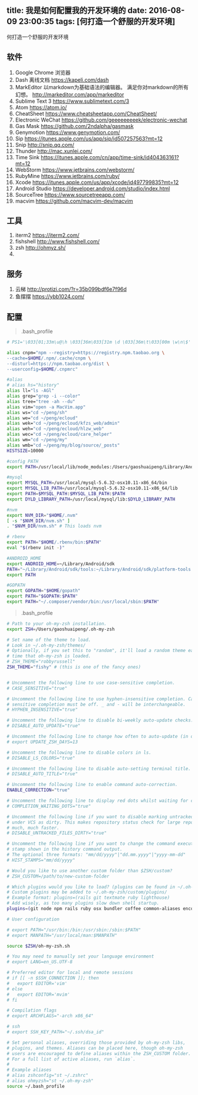 title: 我是如何配置我的开发环境的
date: 2016-08-09 23:00:35
tags: [何打造一个舒服的开发环境]
---

何打造一个舒服的开发环境
<!--more-->

## 软件
1. Google Chrome 浏览器
2. Dash 离线文档  <https://kapeli.com/dash>
3. MarkEditor  以markdown为基础语法的编辑器。 满足你对markdown的所有幻想。 <http://markeditor.com/app/markeditor>
4. Sublime Text 3  <https://www.sublimetext.com/3>
5. Atom <https://atom.io/>
6. CheatSheet  <https://www.cheatsheetapp.com/CheatSheet/>
7. Electronic WeChat <https://github.com/geeeeeeeeek/electronic-wechat>
8. Gas Mask <https://github.com/2ndalpha/gasmask>
9. Genymotion <https://www.genymotion.com/>
10. Sip <https://itunes.apple.com/us/app/sip/id507257563?mt=12>
11. Snip <http://snip.qq.com/>
12. Thunder <http://mac.xunlei.com/>
13. Time Sink <https://itunes.apple.com/cn/app/time-sink/id404363161?mt=12>
14. WebStorm <https://www.jetbrains.com/webstorm/> 
15. RubyMine <https://www.jetbrains.com/ruby/>
16. Xcode <https://itunes.apple.com/us/app/xcode/id497799835?mt=12>
17. Android Studio <https://developer.android.com/studio/index.html>
18. SourceTree <https://www.sourcetreeapp.com/>
19. macvim <https://github.com/macvim-dev/macvim>
## 工具
1. iterm2  <https://iterm2.com/>
2. fishshell <http://www.fishshell.com/>
3. zsh <http://ohmyz.sh/>
4. 
## 服务
1. 云梯 <http://protizi.com/?r=35b099bdf6e7f96d>
2. 鱼摆摆 <https://ybb1024.com/>
## 配置

> .bash_profile
``` bash
# PS1='\033[01;33m\u@\h \033[36m\033[31m \d \033[36m\t\033[00m \w\n\$'

alias cnpm="npm --registry=https://registry.npm.taobao.org \
--cache=$HOME/.npm/.cache/cnpm \
--disturl=https://npm.taobao.org/dist \
--userconfig=$HOME/.cnpmrc"

#alias
# alias hs="history"
alias ll="ls -AGl"
alias grep="grep -i --color"
alias tree="tree -ah --du"
alias vim="open -a MacVim.app"
alias ws="cd ~/peng/sh"
alias we="cd ~/peng/ecloud"
alias wek="cd ~/peng/ecloud/kfzs_web/admin"
alias weh="cd ~/peng/ecloud/hlzw_web"
alias wec="cd ~/peng/ecloud/care_helper"
alias wm="cd ~/peng/my"
alias wmb="cd ~/peng/my/blog/source/_posts"
HISTSIZE=10000

#config PATH
export PATH=/usr/local/lib/node_modules:/Users/gaoshuaipeng/Library/Android/android-ndk-r10d/:/usr/local/bin/:$PATH

#mysql
export MYSQL_PATH=/usr/local/mysql-5.6.32-osx10.11-x86_64/bin
export MYSQL_LIB_PATH=/usr/local/mysql-5.6.32-osx10.11-x86_64/lib
export PATH=$MYSQL_PATH:$MYSQL_LIB_PATH:$PATH
export DYLD_LIBRARY_PATH=/usr/local/mysql/lib:$DYLD_LIBRARY_PATH

#nvm
export NVM_DIR="$HOME/.nvm"
[ -s "$NVM_DIR/nvm.sh" ]
. "$NVM_DIR/nvm.sh" # This loads nvm

# rbenv
export PATH="$HOME/.rbenv/bin:$PATH"
eval "$(rbenv init -)"

#ANDROID_HOME
export ANDROID_HOME=~/Library/Android/sdk
PATH="~/Library/Android/sdk/tools:~/Library/Android/sdk/platform-tools:${PATH}"
export PATH

#GOPATH 
export GOPATH="$HOME/gopath"
export PATH="$GOPATH:$PATH"
export PATH="~/.composer/vendor/bin:/usr/local/sbin:$PATH"
```

> .bash_profile
```bash
# Path to your oh-my-zsh installation.
export ZSH=/Users/gaoshuaipeng/.oh-my-zsh

# Set name of the theme to load.
# Look in ~/.oh-my-zsh/themes/
# Optionally, if you set this to "random", it'll load a random theme each
# time that oh-my-zsh is loaded.
# ZSH_THEME="robbyrussell"
ZSH_THEME="fishy" # (this is one of the fancy ones)


# Uncomment the following line to use case-sensitive completion.
# CASE_SENSITIVE="true"

# Uncomment the following line to use hyphen-insensitive completion. Case
# sensitive completion must be off. _ and - will be interchangeable.
# HYPHEN_INSENSITIVE="true"

# Uncomment the following line to disable bi-weekly auto-update checks.
# DISABLE_AUTO_UPDATE="true"

# Uncomment the following line to change how often to auto-update (in days).
# export UPDATE_ZSH_DAYS=13

# Uncomment the following line to disable colors in ls.
# DISABLE_LS_COLORS="true"

# Uncomment the following line to disable auto-setting terminal title.
# DISABLE_AUTO_TITLE="true"

# Uncomment the following line to enable command auto-correction.
ENABLE_CORRECTION="true"

# Uncomment the following line to display red dots whilst waiting for completion.
# COMPLETION_WAITING_DOTS="true"

# Uncomment the following line if you want to disable marking untracked files
# under VCS as dirty. This makes repository status check for large repositories
# much, much faster.
# DISABLE_UNTRACKED_FILES_DIRTY="true"

# Uncomment the following line if you want to change the command execution time
# stamp shown in the history command output.
# The optional three formats: "mm/dd/yyyy"|"dd.mm.yyyy"|"yyyy-mm-dd"
# HIST_STAMPS="mm/dd/yyyy"

# Would you like to use another custom folder than $ZSH/custom?
# ZSH_CUSTOM=/path/to/new-custom-folder

# Which plugins would you like to load? (plugins can be found in ~/.oh-my-zsh/plugins/*)
# Custom plugins may be added to ~/.oh-my-zsh/custom/plugins/
# Example format: plugins=(rails git textmate ruby lighthouse)
# Add wisely, as too many plugins slow down shell startup.
plugins=(git node npm rails ruby osx bundler coffee common-aliases encode64 pip redis-cli sublime web-search )

# User configuration

# export PATH="/usr/bin:/bin:/usr/sbin:/sbin:$PATH"
# export MANPATH="/usr/local/man:$MANPATH"

source $ZSH/oh-my-zsh.sh

# You may need to manually set your language environment
# export LANG=en_US.UTF-8

# Preferred editor for local and remote sessions
# if [[ -n $SSH_CONNECTION ]]; then
#   export EDITOR='vim'
# else
#   export EDITOR='mvim'
# fi

# Compilation flags
# export ARCHFLAGS="-arch x86_64"

# ssh
# export SSH_KEY_PATH="~/.ssh/dsa_id"

# Set personal aliases, overriding those provided by oh-my-zsh libs,
# plugins, and themes. Aliases can be placed here, though oh-my-zsh
# users are encouraged to define aliases within the ZSH_CUSTOM folder.
# For a full list of active aliases, run `alias`.
#
# Example aliases
# alias zshconfig="st ~/.zshrc"
# alias ohmyzsh="st ~/.oh-my-zsh"
source ~/.bash_profile
```